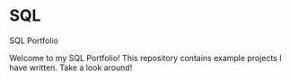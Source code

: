 # SQL
SQL Portfolio

Welcome to my SQL Portfolio! This repository contains example projects I have written. Take a look around!
